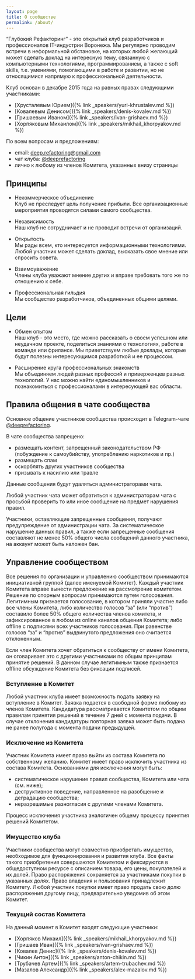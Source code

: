 ```yaml
---
layout: page
title: О сообществе
permalink: /about/
---
```


“Глубокий Рефакторинг” - это открытый клуб разработчиков и профессионалов IT-индустрии Воронежа. Мы регулярно проводим встречи в неформальной обстановке, на которых любой желающий может сделать доклад на интересную тему, связанную с компьютерными технологиями, программированием, а также с soft skills, т.е. умениями, помогающими в работе и развитии, но не относящимися напрямую к профессиональной деятельности.

Клуб основан в декабре 2015 года на равных правах слeдующими участниками:
* [Хрусталевым Юрием]({% link _speakers/yuri-khrustalev.md %})
* [Ковалевым Денисом]({% link _speakers/denis-kovalev.md %})
* [Гришаевым Иваном]({% link _speakers/ivan-grishaev.md %})
* [Хорпяковым Михаилом]({% link _speakers/mikhail_khorpyakov.md %})

По всем вопросам и предложениям:
* email: [deep.refactoring@gmail.com](mailto:deep.refactoring@gmail.com)
* чат клуба: [@deeprefactoring](tg://resolve?domain=deeprefactoring)
* лично к любому из членов Комитета, указанных внизу страницы

## Принципы 

* Некоммерческое объединение  
Клуб не преследует цель получение прибыли. Все организационные мероприятия проводятся силами самого сообщества.

* Независимость  
Наш клуб не сотрудничает и не проводит встречи от организаций.

* Открытость  
Мы рады всем, кто интересуется информационными технологиями. Любой участник может сделать доклад, высказать свое мнение или спросить совета.

* Взаимоуважение  
Члены клуба уважают мнение других и вправе требовать того же по отношению к себе.

* Профессиональная гильдия  
Мы сообщество разработчиков, объединенных общими целями.

## Цели
* Обмен опытом  
Наш клуб - это место, где можно рассказать о своем успешном или неудачном проекте, поделиться знаниями о технологиях, работе в команде или фрилансе. Мы приветствуем любые доклады, которые будут полезны интересующимся разработкой и ее процессом.

* Расширение круга профессиональных знакомств  
Мы объединяем людей разных профессий и приверженцев разных технологий. У нас можно найти единомышленников и познакомиться с профессионалами в интересующей вас области.

## Правила общения в чате сообщества
Основное общение участников сообщества происходит в Telegram-чате [@deeprefactoring](tg://resolve?domain=deeprefactoring).

В чате сообщества запрещено:
* размещать контент, запрещенный законодательством РФ (побуждение к самоубийству, употреблению наркотиков и пр.)
* размещать спам
* оскорблять других участников сообщества
* призывать к насилию или травле

Данные сообщения будут удаляться администраторами чата.

Любой участник чата может обратиться к администраторам чата с просьбой проверить то или иное сообщение на предмет нарушения правил.

Участники, оставляющие запрещенные сообщения, получают предупреждение от администрации чата. За систематическое нарушение данных правил, а также если запрещенные сообщения составляют не менее 50% общего числа сообщений данного участника, на аккаунт может быть наложен бан.

## Управление сообществом
Все решения по организации и управлению сообществом принимаются инициативной группой (далее именуемой Комитет). Каждый участник Комитета вправе вынести предложение на рассмотрение комитетом. Решение по спорным вопросам принимаются путем голосования. Легитимным признается голосование, в котором приняли участие либо все члены Комитета, либо количество голосов “за” (или “против”) составило более 50% общего количества членов комитета, и зафиксированное в любом из online каналов общения Комитета; либо offline с подписями всех участников голосования. При равенстве голосов “за” и “против” выдвинутого предложения оно считается отклоненным.

Если член Комитета хочет обратиться к сообществу от имени Комитета, он оговаривает это с другими участниками по общим принципам принятие решений. В данном случае легитимным также признается offline обсуждение Комитета без фиксации подписей.

### Вступление в Комитет
Любой участник клуба имеет возможность подать заявку на вступление в Комитет. Заявка подается в свободной форме любому из членов Комитета. Кандидатура рассматривается Комитетом по общим правилам принятия решений в течение 7 дней с момента подачи. В случае отклонения кандидатуры повторная заявка может быть подана не ранее полугода с момента подачи предыдущей.

### Исключение из Комитета
Участник Комитета имеет право выйти из состава Комитета по собственному желанию. Комитет имеет право исключить участника из состава Комитета. Основаниями для исключения могут быть:
* систематическое нарушение правил сообщества, Комитета или чата (см. ниже);
* деструктивное поведение, направленное на разобщение и деградацию сообщества;
* неразрешимые разногласия с другими членами Комитета.

Процесс исключения участника аналогичен общему процессу принятия решений Комитетом.

### Имущество клуба
Участники сообщества могут совместно приобретать имущество, необходимое для функционирования и развития клуба. Все факты такого приобретения совершаются Комитетом и фиксируются в общедоступном ресурсе с описанием товара, его цены, покупателей и их долей. Право распоряжения сохраняется за участниками покупки в указанных долях. Право владения и пользования принадлежит Комитету. Любой участник покупки имеет право продать свою долю распоряжения другому лицу, предварительно уведомив об этом Комитет.

### Текущий состав Комитета
На данный момент в Комитет входят следующие участники:
* [Хорпяков Михаил]({% link _speakers/mikhail_khorpyakov.md %})
* [Гришаев Иван]({% link _speakers/ivan-grishaev.md %})
* [Ковалев Денис]({% link _speakers/denis-kovalev.md %})
* [Чикин Антон]({% link _speakers/anton-chikin.md %})
* [Трубачев Артем]({% link _speakers/artem-trubachev.md %})
* [Мазалов Александр]({% link _speakers/alex-mazalov.md %})

